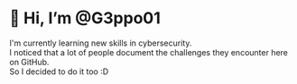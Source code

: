 <h1>👋 Hi, I’m @G3ppo01</h1>
<p>I'm currently learning new skills in cybersecurity.<br>
I noticed that a lot of people document the challenges they encounter here on GitHub.<br>
So I decided to do it too :D </p>
